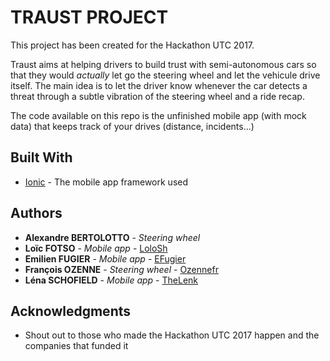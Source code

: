 # TRAUST PROJECT
This project has been created for the Hackathon UTC 2017.

Traust aims at helping drivers to build trust with semi-autonomous cars so that they would *actually* let go the steering wheel and let the vehicule drive itself. The main idea is to let the driver know whenever the car detects a threat through a subtle vibration of the steering wheel and a ride recap.

The code available on this repo is the unfinished mobile app (with mock data) that keeps track of your drives (distance, incidents...) 

## Built With
* [Ionic](https://ionicframework.com/) - The mobile app framework used

## Authors
* **Alexandre BERTOLOTTO** - *Steering wheel*
* **Loïc FOTSO** - *Mobile app* - [LoloSh](https://github.com/LoloSh)
* **Emilien FUGIER** - *Mobile app* - [EFugier](https://github.com/EFugier)
* **François OZENNE** - *Steering wheel* - [Ozennefr](https://github.com/Ozennefr)
* **Léna SCHOFIELD** - *Mobile app* - [TheLenk](https://github.com/TheLenk)

## Acknowledgments
* Shout out to those who made the Hackathon UTC 2017 happen and the companies that funded it
